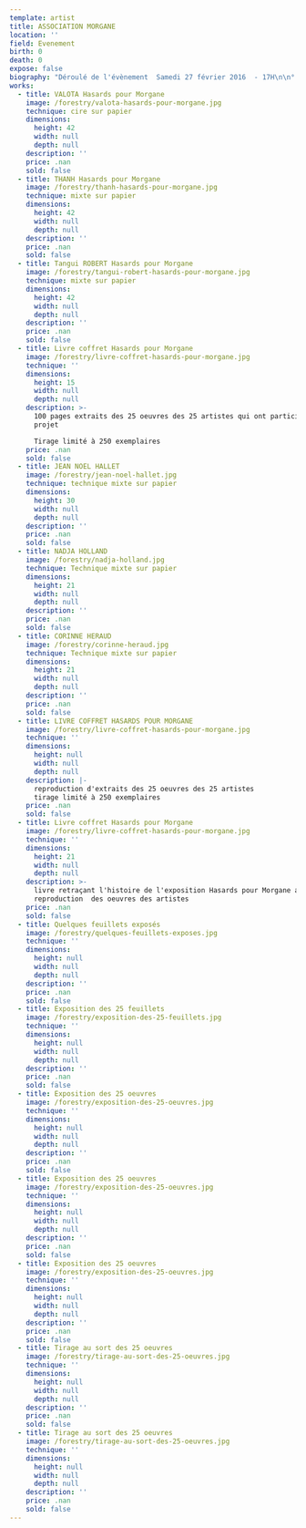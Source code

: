 ```yaml
---
template: artist
title: ASSOCIATION MORGANE
location: ''
field: Evenement
birth: 0
death: 0
expose: false
biography: "Déroulé de l'évènement  Samedi 27 février 2016  - 17H\n\n° Du 25 au 27 février l'exposition «\_Hasards pour Morgane\_»  permit de voir  les 25 feuillets des 25 artistes qui furent réunis visibles et lisibles ….ou presque sur les murs de la galerie.  \n° Samedi 27 février à 17H30 la vente des 25 oeuvres fut officiellement lancée\n° 3 derniers  donateurs se déclarèrent , les 22 autres ayant réalisé au préalable une réservation \n° Un tirage au sort  désigna le numéro de l'oeuvre gagné,  chaque livret portant  un n° inscrit par l'artiste en 1ere page \n° Le Hasard fit excellement bien les choses, ainsi personnalités des donateurs et oeuvres des artistes se rencontrèrent grâce à la main heureuse de Joséphine 9 ans\n° L'association Morgane  offrit en remerciement de cette  générosité un livre coffret , édité à 250 exemplaires. \n° Les dons pour l'association s'élevèrent à 3300 €\n\nPour mieux comprendre, voici l'Histoire de l'exposition \"HASARDS POUR MORGANE\" \ncelle ci a commencé par la rencontre à la galerie de Blandine et Pierre Devouge ....voici leur récit de cette rencontre ....\n\nTexte de Pierre et Blandine Devouge  \n\"Morgane, ma fille, ma joie, mon bonheur, ma douleur, ma détresse. Le vide.\nMorgane est morte, emportée par une avalanche le 30 décembre 2001. Elle laisse son frère, ses parents, ses amis, anéantis.\nElle aimait l’amitié, le rire, les gens, l’engagement, la solidarité, le sport, la mer, la montagne, l’air, l’eau. Elle était tenace, généreuse et curieuse. Elle voulait tout comprendre. Elle avait choisi de se préparer au métier d’institutrice avec l’envie de donner une chance à tous. Elle avait découvert la pédagogie Freinet.\nMorgane, notre énergie, notre détermination. Elle n’aurait pas aimé qu’on se replie sur la douleur de son absence. Nous avons voulu la faire vivre à travers un projet qu’elle aurait pu mener. Nous créons l’association Morgane.\nC’est alors la rencontre avec un éducateur Freinet de Dagana au Sénégal, Papa-Meïssa Hanne, président de l’Association Sénégalaise de l’Ecole Moderne\_; elle vulgarise, adopte et promeut la philosophie et les techniques Freinet et toute innovation allant dans le sens de l’édification d’une école laïque, populaire, moderne et libératrice. Elle développe les droits d’un enfant citoyen.\nAvec eux et grâce aux dons des 850 adhérents de l’association Morgane nous construisons un centre de documentation et de formation des enseignants (2005), un groupe scolaire public (école élémentaire -2008 - et école maternelle - 2011). Aujourd’hui nos actions portent essentiellement, mais toujours à la demande de nos partenaires sénégalais, sur l’aide à l’amélioration de la pratique du français, langue officielle du pays qui permet une communication entre toutes les régions. Les projets pour  2016\_: formation d’aide à la lecture de l’image et conduite du projet de construction d’un espace polyvalent associé au groupe scolaire et ouvert sur le quartier.\n«\_Dagana résume bien Morgane, dans ses envies, dans l’énergie qui entoure ce projet, parce que l’objectif n’est jamais perdu de vue et qu’une fois atteint, on continue à aller de l’avant\_».\n\nCe qui fait la réussite de ce projet c’est aussi le hasard des rencontres.\n\nNous avions des tableaux fraîchement restaurés à faire encadrer, un jour, on se décide\_! Nos trois tableaux sous le bras et un cadre ancien en bandoulière, on y va. En route vers la galerie qui nous a été recommandée. C’est ouvert, on entre. Bruno nous accueille, nous découvrirons plus tard qu’il est un des «\_artistes de GAÏA\_». Avec lui on commence par le plus ancien. Il trouve que le cadre d’origine est ce qu’il est, mais que surtout c’est une partie de l’histoire de l’œuvre. C’est ainsi que Blandine l’a toujours connu. C’est dans son jus qu’il a du sens…nous sommes interloqués. Celle dont nous saurons plus tard que c’est Elisabeth Givre, vient se joindre à nous. Elle abonde dans cette idée qui petit à petit pénètre Blandine et s’impose comme une évidence\_: le cadre ancien fait partie de l’image de ce tableau. Il restera dans son jus…. aux suivants. L’un héritera d’un cadre américain en bois naturel et l’autre d’un cadre du même type mais noir\_! C’est le conseil d’Elisabeth qui nous va bien, chacun le sien, chacun sa couleur. Nous déposons le tout dans un coin de la galerie, l’esprit enfin libéré, il est temps de lever le nez et de regarder ce qui nous entoure dans cette galerie bien garnie.\nNos yeux tombent sur le dernier livre de Christian Bobin\_: «\_Noireclaire\_». Que fait-il là\_? Notre curiosité ouvre le livre…il est «\_enrichi » de nombreux dessins, à la plume et à l’encre grise, très délicats et précis. Riches en émotions…et nous apprenons que c’est Bruno Dumas, notre premier guide-encadreur-conseil qui commet ces ajouts. Il nous expose le principe\_: «\_vous me remettez un livre qui a du sens pour vous, je m’engage à vous le restituer dans un temps que je serai seul à maîtriser, mais enrichi de dessins\_».\nJe propose à Blandine de faire illustrer les «\_365 petits mots pour blandine\_» qu’Isabelle Pinçon, son auteure, a édité avec la Bolée d’Art. Rendez-vous est pris pour remettre l’ouvrage à la galerie le surlendemain.\nA ce rendez-vous, Pierre ira seul. Il souhaite prendre un peu de temps pour raconter l’histoire, l’histoire du livre, notre histoire. Que Bruno et ses dessins en soient imprégnés…Le jour dit il va à la galerie avec trois livres en poche. Un pour qu’il soit illustré, un pour Elisabeth et un autre pour Bruno, l’artiste, avec pour seule intention de partager et peut-être faire plaisir.\nL’histoire est racontée, Morgane, l’avalanche, le vide, les amis, les petits mots qui accompagnent Blandine, l’association, les projets, le Sénégal et c’est sans fin de raconter tout ça. Un visiteur de la galerie se joint à nous dans la discussion. Une espèce de grâce nous enveloppe tous, un temps dans le temps. On échange les mails et l’adresse du site. Au revoir, merci, à bientôt. Bruno capte le livre que Pierre avait remis à Elisabeth en lui disant «\_J’ai une idée avec. Je te le rendrai plus tard…\_». Chacun comprend qu’il va aussi travailler sur cet exemplaire pour elle.\nEt puis fin décembre, un mail d’Elisabeth Givre nous demande si nous sommes libres un jour de janvier pour venir à la Galerie. Nous ne voyons pas l’urgence et pensons répondre dès notre retour à Nantes…. Quelques jours plus tard, nouveau mail, qui expose un projet né entre Elisabeth et Bruno après que Pierre les a quittés le jour de la remise des livres\_: celui d’associer les artistes de Gaïa au projet de l’association. L’émotion nous submerge.\nLe projet se concrétise avec une vente caritative des 25 oeuvres sur papier réalisées par 25 artistes de la galerie. Et puis le projet s'enrichit avec une exposition et pour garder la mémoire de tout cela, arrive l'édition d'un livre coffret avec des extraits des oeuvres.\nElisabeth, Bruno, comment vous dire\_? Les murs et les actions de formation à Dagana porteront votre trace, votre générosité et votre émotion. Comme celle des artistes qui vous font confiance et maintenant nous accompagnent…\n\nBlandine et Pierre Nantes, le 10 février 2016 Association Morgane – 5 impasse de la coudre – 44300 Nantes – 02 40 50 36 42 \n www.assomorgane.fr \t\tcontact@assomorgane.fr\n\n\nVous connaissez maintenant le début de l'Histoire de ce projet qui s'est enrichi au fil des semaines  pour se transformer officiellement en \"Hasards pour Morgane\".\n\nJe savais qu’en ouvrant cette galerie d’art, je serais au carrefour d’intenses émotions. Entre les artistes qui offrent sans limite de générosité leur art, et des amateurs prêts à se laisser envahir, parfois malgré eux, jusqu’à être bouleversés dans leur intimité.\nLa rencontre de Blandine et Pierre  DEVOUGE parents de cette jeune femme qui a donné naissance à l’Association Morgane, m’a emmenée  dans un autre territoire dans lequel  une galerie d’art doit s’inscrire. L’ENGAGEMENT.\nL’histoire est donc venue des traits qui se transforment en portraits, de la plume que Bruno DUMAS laisse courir sur les pages d’ un livre. Alors, le livre symbole de liberté, de culture et de l’éducation incarnera notre lien avec Morgane. \nBruno Dumas a exhumé de sa bibliothèque un vieux livre aux pages jaunies que nous avons démembré pour envoyer 4 feuillets à chaque artiste de la galerie. Peintres, plasticiens, graveurs, sculpteurs  ont ainsi reçu la même consigne «\_libre de vous exprimer sur ces feuillets\_», et la proposition que leurs oeuvres soient vendues au profit de l’association MORGANE. \n25 artistes ont travaillé  généreusement en faisant don de leur oeuvre, pour MORGANE, pour VOUS.\nEn recevant les oeuvres par courrier de Normandie, de Bretagne, de Paris et du Mans, à la galerie avec les artistes locaux qui me racontaient en tournant les pages comment ils avaient vécu ce processus créatif, j’ai compris que le livre se reconstituait sous mes yeux, avec des histoires dans l’histoire. \n\nInfiniment vivant. \n\n\nLe livre-coffret \"Hasards pour Morgane\"  a été conçu, pour garder trace, raconter cette histoire et disperser le talent des artistes de la galerie\nEdition limitée à 250 exemplaires. \nMerci aux artistes : VALOTA -  THANH - ROBERT - PECANTET  - PAUMELLE - HOLLAND - GAILLARD - EMERY - FRANCHETEAU - CARRON - BONDUELLE - BILLARANT - BASSEVILLE - BANDRIER - ALLIRAND - ABOUGIT - HALLET - BREAT - ARGANT - PALOMBIT - VOGT - DUMAS - DUBOIS - HERAUD\nEt merci à Séverine Guerrier de l'agence SK ITC pour l'édition de ce livre coffret"
works:
  - title: VALOTA Hasards pour Morgane
    image: /forestry/valota-hasards-pour-morgane.jpg
    technique: cire sur papier
    dimensions:
      height: 42
      width: null
      depth: null
    description: ''
    price: .nan
    sold: false
  - title: THANH Hasards pour Morgane
    image: /forestry/thanh-hasards-pour-morgane.jpg
    technique: mixte sur papier
    dimensions:
      height: 42
      width: null
      depth: null
    description: ''
    price: .nan
    sold: false
  - title: Tangui ROBERT Hasards pour Morgane
    image: /forestry/tangui-robert-hasards-pour-morgane.jpg
    technique: mixte sur papier
    dimensions:
      height: 42
      width: null
      depth: null
    description: ''
    price: .nan
    sold: false
  - title: Livre coffret Hasards pour Morgane
    image: /forestry/livre-coffret-hasards-pour-morgane.jpg
    technique: ''
    dimensions:
      height: 15
      width: null
      depth: null
    description: >-
      100 pages extraits des 25 oeuvres des 25 artistes qui ont participé au
      projet 

      Tirage limité à 250 exemplaires
    price: .nan
    sold: false
  - title: JEAN NOEL HALLET
    image: /forestry/jean-noel-hallet.jpg
    technique: technique mixte sur papier
    dimensions:
      height: 30
      width: null
      depth: null
    description: ''
    price: .nan
    sold: false
  - title: NADJA HOLLAND
    image: /forestry/nadja-holland.jpg
    technique: Technique mixte sur papier
    dimensions:
      height: 21
      width: null
      depth: null
    description: ''
    price: .nan
    sold: false
  - title: CORINNE HERAUD
    image: /forestry/corinne-heraud.jpg
    technique: Technique mixte sur papier
    dimensions:
      height: 21
      width: null
      depth: null
    description: ''
    price: .nan
    sold: false
  - title: LIVRE COFFRET HASARDS POUR MORGANE
    image: /forestry/livre-coffret-hasards-pour-morgane.jpg
    technique: ''
    dimensions:
      height: null
      width: null
      depth: null
    description: |-
      reproduction d'extraits des 25 oeuvres des 25 artistes 
      tirage limité à 250 exemplaires
    price: .nan
    sold: false
  - title: Livre coffret Hasards pour Morgane
    image: /forestry/livre-coffret-hasards-pour-morgane.jpg
    technique: ''
    dimensions:
      height: 21
      width: null
      depth: null
    description: >-
      livre retraçant l'histoire de l'exposition Hasards pour Morgane avec une
      reproduction  des oeuvres des artistes
    price: .nan
    sold: false
  - title: Quelques feuillets exposés
    image: /forestry/quelques-feuillets-exposes.jpg
    technique: ''
    dimensions:
      height: null
      width: null
      depth: null
    description: ''
    price: .nan
    sold: false
  - title: Exposition des 25 feuillets
    image: /forestry/exposition-des-25-feuillets.jpg
    technique: ''
    dimensions:
      height: null
      width: null
      depth: null
    description: ''
    price: .nan
    sold: false
  - title: Exposition des 25 oeuvres
    image: /forestry/exposition-des-25-oeuvres.jpg
    technique: ''
    dimensions:
      height: null
      width: null
      depth: null
    description: ''
    price: .nan
    sold: false
  - title: Exposition des 25 oeuvres
    image: /forestry/exposition-des-25-oeuvres.jpg
    technique: ''
    dimensions:
      height: null
      width: null
      depth: null
    description: ''
    price: .nan
    sold: false
  - title: Exposition des 25 oeuvres
    image: /forestry/exposition-des-25-oeuvres.jpg
    technique: ''
    dimensions:
      height: null
      width: null
      depth: null
    description: ''
    price: .nan
    sold: false
  - title: Tirage au sort des 25 oeuvres
    image: /forestry/tirage-au-sort-des-25-oeuvres.jpg
    technique: ''
    dimensions:
      height: null
      width: null
      depth: null
    description: ''
    price: .nan
    sold: false
  - title: Tirage au sort des 25 oeuvres
    image: /forestry/tirage-au-sort-des-25-oeuvres.jpg
    technique: ''
    dimensions:
      height: null
      width: null
      depth: null
    description: ''
    price: .nan
    sold: false
---
```


